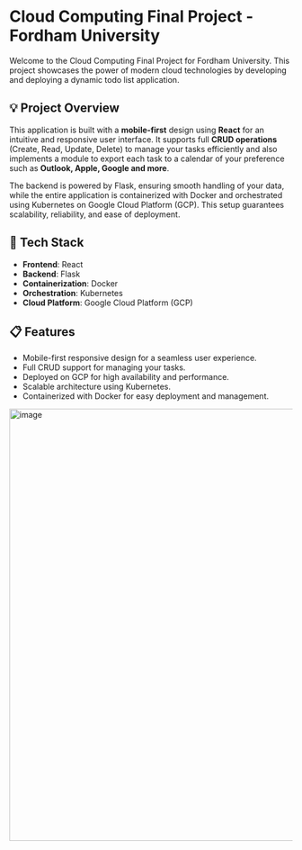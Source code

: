 # Cloud Computing Final Project - Fordham University

Welcome to the Cloud Computing Final Project for Fordham University. This project showcases the power of modern cloud technologies by developing and deploying a dynamic todo list application.

## 💡 Project Overview

This application is built with a **mobile-first** design using **React** for an intuitive and responsive user interface. It supports full **CRUD operations** (Create, Read, Update, Delete) to manage your tasks efficiently and also implements a module to export each task to a calendar of your preference such as **Outlook, Apple, Google and more**.

The backend is powered by Flask, ensuring smooth handling of your data, while the entire application is containerized with Docker and orchestrated using Kubernetes on Google Cloud Platform (GCP). This setup guarantees scalability, reliability, and ease of deployment.

## 🚀 Tech Stack

* **Frontend**: React
* **Backend**: Flask
* **Containerization**: Docker
* **Orchestration**: Kubernetes
* **Cloud Platform**: Google Cloud Platform (GCP)


## 📋 Features

* Mobile-first responsive design for a seamless user experience.
* Full CRUD support for managing your tasks.
* Deployed on GCP for high availability and performance.
* Scalable architecture using Kubernetes.
* Containerized with Docker for easy deployment and management.

<img width="768" alt="image" src="https://github.com/albertbaezd/HW4-Cloud-Computing/assets/42852258/ccf0e1a3-e6da-4556-91f6-6fb458b73181">
